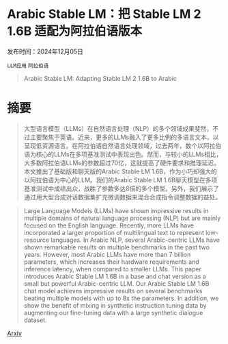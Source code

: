 # Arabic Stable LM：把 Stable LM 2 1.6B 适配为阿拉伯语版本

发布时间：2024年12月05日

`LLM应用` `阿拉伯语`

> Arabic Stable LM: Adapting Stable LM 2 1.6B to Arabic

# 摘要

> 大型语言模型（LLMs）在自然语言处理（NLP）的多个领域成果斐然，不过主要聚焦于英语。近来，更多的LLMs融入了更多比例的多语言文本，以呈现低资源语言。在阿拉伯语自然语言处理领域，过去两年，数个以阿拉伯语为核心的LLMs在多项基准测试中表现出色。然而，与较小的LLMs相比，大多数阿拉伯语LLMs的参数超过70亿，这就提高了硬件要求和推理延迟。本文推出了基础版和聊天版的Arabic Stable LM 1.6B，作为小巧却强大的以阿拉伯语为中心的LLM。我们的Arabic Stable LM 1.6B聊天模型在多项基准测试中成绩出众，战胜了参数多达8倍的多个模型。另外，我们展示了通过用大型合成对话数据集扩充微调数据来混合合成指令调整数据的益处。

> Large Language Models (LLMs) have shown impressive results in multiple domains of natural language processing (NLP) but are mainly focused on the English language. Recently, more LLMs have incorporated a larger proportion of multilingual text to represent low-resource languages. In Arabic NLP, several Arabic-centric LLMs have shown remarkable results on multiple benchmarks in the past two years. However, most Arabic LLMs have more than 7 billion parameters, which increases their hardware requirements and inference latency, when compared to smaller LLMs. This paper introduces Arabic Stable LM 1.6B in a base and chat version as a small but powerful Arabic-centric LLM. Our Arabic Stable LM 1.6B chat model achieves impressive results on several benchmarks beating multiple models with up to 8x the parameters. In addition, we show the benefit of mixing in synthetic instruction tuning data by augmenting our fine-tuning data with a large synthetic dialogue dataset.

[Arxiv](https://arxiv.org/abs/2412.04277)
